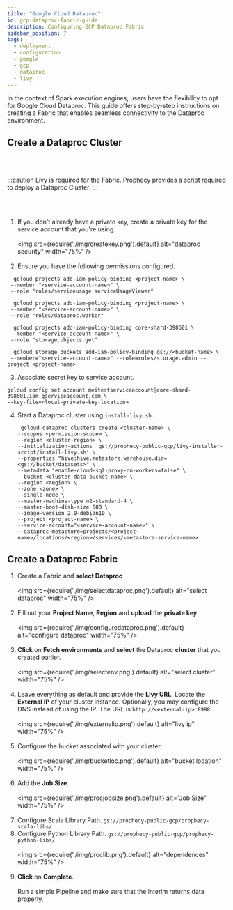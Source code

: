 ```yaml
---
title: "Google Cloud Dataproc"
id: gcp-dataproc-fabric-guide
description: Configuring GCP Dataproc Fabric
sidebar_position: 7
tags:
  - deployment
  - configuration
  - google
  - gcp
  - dataproc
  - livy
---
```


In the context of Spark execution engines, users have the flexibility to opt for Google Cloud Dataproc. This guide offers step-by-step instructions on creating a Fabric that enables seamless connectivity to the Dataproc environment.

## Create a Dataproc Cluster

<br/><br/>

:::caution
Livy is required for the Fabric. Prophecy provides a script required to deploy a Dataproc Cluster.
:::

<br/><br/>

1. If you don't already have a private key, create a private key for the service account that you're using.
   <br/><br/>
   <img src={require('./img/createkey.png').default} alt="dataproc security" width="75%" />
   <br/><br/>
2. Ensure you have the following permissions configured.

```
  gcloud projects add-iam-policy-binding <project-name> \
 --member "<service-account-name>" \
 --role "roles/serviceusage.serviceUsageViewer"

  gcloud projects add-iam-policy-binding <project-name> \
 --member "<service-account-name>" \
 --role "roles/dataproc.worker"

  gcloud projects add-iam-policy-binding core-shard-398601 \
 --member "<service-account-name>" \
 --role "storage.objects.get"

  gcloud storage buckets add-iam-policy-binding gs://<bucket-name> \
 --member="<service-account-name>" --role=roles/storage.admin --project <project-name>
```

3. Associate secret key to service account.

```
gcloud config set account meitestserviceaccount@core-shard-398601.iam.gserviceaccount.com \
--key-file=<local-private-key-location>
```

4. Start a Dataproc cluster using `install-livy.sh`.

   ```
    gcloud dataproc clusters create <cluster-name> \
   --scopes <permission-scope> \
   --region <cluster-region> \
   --initialization-actions 'gs://prophecy-public-gcp/livy-installer-script/install-livy.sh' \
   --properties "hive:hive.metastore.warehouse.dir=<gs://bucket/datasets>" \
   --metadata "enable-cloud-sql-proxy-on-workers=false" \
   --bucket <cluster-data-bucket-name> \
   --region <region> \
   --zone <zone> \
   --single-node \
   --master-machine-type n2-standard-4 \
   --master-boot-disk-size 500 \
   --image-version 2.0-debian10 \
   --project <project-name> \
   --service-account="<service-account-name>" \
   --dataproc-metastore=projects/<project-name>/locations/<region>/services/<metastore-service-name>
   ```

## Create a Dataproc Fabric

1. Create a Fabric and **select Dataproc**
   <br/><br/>
   <img src={require('./img/selectdataproc.png').default} alt="select dataproc" width="75%" />
   <br/><br/>
2. Fill out your **Project Name**, **Region** and **upload** the **private key**.
   <br/><br/>
   <img src={require('./img/configuredataproc.png').default} alt="configure dataproc" width="75%" />
   <br/><br/>
3. **Click** on **Fetch environments** and **select** the Dataproc **cluster** that you created earlier.
   <br/><br/>
   <img src={require('./img/selectenv.png').default} alt="select cluster" width="75%" />
   <br/><br/>
4. Leave everything as default and provide the **Livy URL**. Locate the **External IP** of your cluster instance. Optionally, you may configure the DNS instead of using the IP. The URL is `http://<external-ip>:8998`.
   <br/><br/>
   <img src={require('./img/externalip.png').default} alt="livy ip" width="75%" />
   <br/><br/>
5. Configure the bucket associated with your cluster.
   <br/><br/>
   <img src={require('./img/bucketloc.png').default} alt="bucket location" width="75%" />
   <br/><br/>
6. Add the **Job Size**.
   <br/><br/>
   <img src={require('./img/procjobsize.png').default} alt="Job Size" width="75%" />
   <br/><br/>
7. Configure Scala Library Path.
   `gs://prophecy-public-gcp/prophecy-scala-libs/`
8. Configure Python Library Path.
   `gs://prophecy-public-gcp/prophecy-python-libs/`
   <br/><br/>
   <img src={require('./img/proclib.png').default} alt="dependences" width="75%" />
   <br/><br/>
9. **Click** on **Complete**.
   <br/><br/>
   Run a simple Pipeline and make sure that the interim returns data properly.
